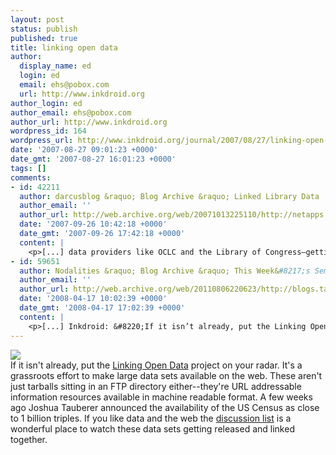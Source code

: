 ```yaml
---
layout: post
status: publish
published: true
title: linking open data
author:
  display_name: ed
  login: ed
  email: ehs@pobox.com
  url: http://www.inkdroid.org
author_login: ed
author_email: ehs@pobox.com
author_url: http://www.inkdroid.org
wordpress_id: 164
wordpress_url: http://www.inkdroid.org/journal/2007/08/27/linking-open-data/
date: '2007-08-27 09:01:23 +0000'
date_gmt: '2007-08-27 16:01:23 +0000'
tags: []
comments:
- id: 42211
  author: darcusblog &raquo; Blog Archive &raquo; Linked Library Data
  author_email: ''
  author_url: http://web.archive.org/web/20071013225110/http://netapps.muohio.edu:80/blogs/darcusb/darcusb/archives/2007/09/26/linked-library-data
  date: '2007-09-26 10:42:18 +0000'
  date_gmt: '2007-09-26 17:42:18 +0000'
  content: |
    <p>[...] data providers like OCLC and the Library of Congress—getting on board the semantic web train. The first is a more high-level goal of the open data movement, complete with nice diagram. The second is a [...]</p>
- id: 59651
  author: Nodalities &raquo; Blog Archive &raquo; This Week&#8217;s Semantic Web
  author_email: ''
  author_url: http://web.archive.org/web/20110806220623/http://blogs.talis.com:80/nodalities/2007/08/this_weeks_semantic_web_7.php
  date: '2008-04-17 10:02:39 +0000'
  date_gmt: '2008-04-17 17:02:39 +0000'
  content: |
    <p>[...] Inkdroid: &#8220;If it isn’t already, put the Linking Open Data project on your radar. It’s a grassroots effort to make large data sets available on the web. These aren’t just tarballs sitting in an FTP directory either–they’re URL addressable information resources available in machine readable format&#8230;&#8221; [...]</p>
---
```


<p><a href="http://esw.w3.org/topic/SweoIG/TaskForces/CommunityProjects/LinkingOpenData"><img src="http://www.inkdroid.org/journal/wp-content/uploads/2007/08/lod.png" border="0" /></a><br />If it isn't already, put the <a href="http://esw.w3.org/topic/SweoIG/TaskForces/CommunityProjects/LinkingOpenData">Linking Open Data</a> project on your radar. It's a grassroots effort to make large data sets available on the web. These aren't just tarballs sitting in an FTP directory either--they're URL addressable information resources available in machine readable format. A few weeks ago Joshua Tauberer announced the availability of the US Census as close to 1 billion triples. If you like data and the web the <a href="http://simile.mit.edu/mailman/listinfo/linking-open-data">discussion list</a> is a wonderful place to watch these data sets getting released and linked together.</p>
